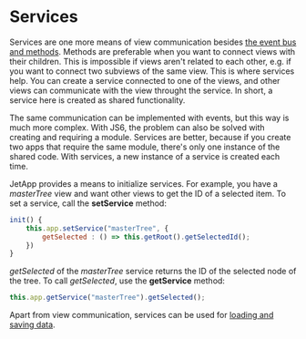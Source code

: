 # Services

Services are one more means of view communication besides [the event bus and methods](events.md). Methods are preferable when you want to connect views with their children. This is impossible if views aren't related to each other, e.g. if you want to connect two subviews of the same view. This is where services help. You can create a service connected to one of the views, and other views can communicate with the view throught the service. In short, a service here is created as shared functionality.

The same communication can be implemented with events, but this way is much more complex. With JS6, the problem can also be solved with creating and requiring a module. Services are better, because if you create two apps that require the same module, there's only one instance of the shared code. With services, a new instance of a service is created each time.

JetApp provides a means to initialize services. For example, you have a *masterTree* view and want other views to get the ID of a selected item. To set a service, call the **setService** method:

```js
init() {
	this.app.setService("masterTree", {
		getSelected : () => this.getRoot().getSelectedId();
	})
}
```

*getSelected* of the *masterTree* service returns the ID of the selected node of the tree. To call *getSelected*, use the **getService** method:

```js
this.app.getService("masterTree").getSelected();
```

Apart from view communication, services can be used for [loading and saving data](models.md).